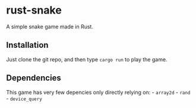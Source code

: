 # rust-snake

A simple snake game made in Rust.

## Installation
Just clone the git repo, and then type `cargo run` to play the game.

## Dependencies
This game has very few depencies only directly relying on:
    - `array2d`
    - `rand`
    - `device_query`

